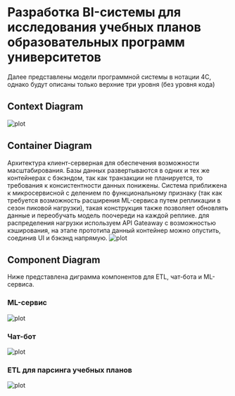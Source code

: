 # Разработка BI-системы для исследования учебных планов образовательных программ университетов
Далее представлены модели программной системы в нотации 4С, однако будут описаны только верхние три уровня (без уровня кода)

## Context Diagram
![plot](https://github.com/yunas-x/Diploma/blob/Lab-Work-2/Lab%20Work%20%E2%84%962/docs/SSAD%202.png)

## Container Diagram
Архитектура клиент-серверная для обеспечения возможности масштабирования. Базы данных развертываются в одних и тех же контейнерах с бэкэндом, так как транзакции не планируется, то требования к консистентности данных понижены. Система приближена к микросервисной с делением по функциональному признаку (так как требуется возможность расширения ML-сервиса путем репликации в сезон пиковой нагрузки), такая конструкция также позволяет обновлять данные и переобучать модель поочереди на каждой реплике. для распределения нагрузки используем API Gateaway с возможностью кэширования, на этапе прототипа данный контейнер можно опустить, соединив UI и бэкэнд напрямую.
![plot](https://github.com/yunas-x/Diploma/blob/Lab-Work-2/Lab%20Work%20%E2%84%962/docs/SSAD%202-2.png)

## Component Diagram
Ниже представлена диграмма компонентов для ETL, чат-бота и ML-сервиса.
### ML-сервис
![plot](https://github.com/yunas-x/Diploma/blob/Lab-Work-2/Lab%20Work%20%E2%84%962/docs/SSAD%202-3.png)
### Чат-бот
![plot](https://github.com/yunas-x/Diploma/blob/Lab-Work-2/Lab%20Work%20%E2%84%962/docs/SSAD%202-4.png)
### ETL для парсинга учебных планов
![plot](https://github.com/yunas-x/Diploma/blob/Lab-Work-2/Lab%20Work%20%E2%84%962/docs/SSAD%202-5.png)

